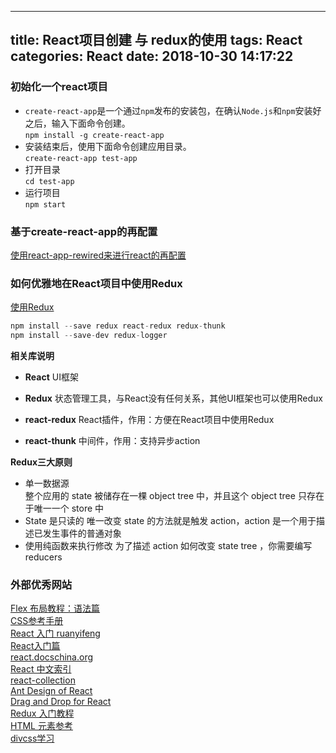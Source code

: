 
---
title: React项目创建 与 redux的使用
tags: React
categories: React
date:  2018-10-30 14:17:22
---

### 初始化一个react项目
* `create-react-app`是一个通过`npm`发布的安装包，在确认`Node.js`和`npm`安装好之后，输入下面命令创建。  
	`npm install -g create-react-app`
* 安装结束后，使用下面命令创建应用目录。  
	`create-react-app test-app ` 
* 打开目录  
	`cd test-app`
* 运行项目  
	`npm start` 
	
### 基于create-react-app的再配置

[使用react-app-rewired来进行react的再配置](https://www.cnblogs.com/xiaohuochai/p/8491055.html)

### 如何优雅地在React项目中使用Redux

[使用Redux](https://www.cnblogs.com/sampapa/p/8134086.html)

``` js
npm install --save redux react-redux redux-thunk
npm install --save-dev redux-logger
```

**相关库说明**  

* **React** UI框架
* **Redux** 状态管理工具，与React没有任何关系，其他UI框架也可以使用Redux

* **react-redux** React插件，作用：方便在React项目中使用Redux

* **react-thunk** 中间件，作用：支持异步action

**Redux三大原则**  

* 单一数据源  
整个应用的 state 被储存在一棵 object tree 中，并且这个 object tree 只存在于唯一一个 store 中
* State 是只读的
唯一改变 state 的方法就是触发 action，action 是一个用于描述已发生事件的普通对象
* 使用纯函数来执行修改
为了描述 action 如何改变 state tree ，你需要编写 reducers

### 外部优秀网站

[Flex 布局教程：语法篇](http://www.ruanyifeng.com/blog/2015/07/flex-grammar.html)  
[CSS参考手册](https://www.css88.com/book/css/)  
[React 入门 ruanyifeng](http://www.ruanyifeng.com/blog/2015/03/react.html)  
[React入门篇](https://segmentfault.com/a/1190000012921279)  
[react.docschina.org](https://react.docschina.org/docs/hello-world.html)  
[React 中文索引](http://nav.react-china.org/)  
[react-collection](https://github.com/LeuisKen/react-collection)  
[Ant Design of React](https://ant.design/docs/react/introduce-cn)  
[Drag and Drop for React](http://react-dnd.github.io/react-dnd/)  
[Redux 入门教程](http://www.ruanyifeng.com/blog/2016/09/redux_tutorial_part_one_basic_usages.html)  
[HTML 元素参考
](https://developer.mozilla.org/zh-CN/docs/Web/HTML/Element#文本内容)  
[divcss学习](http://www.divcss5.com/)